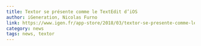 ```yaml
---
title: Textor se présente comme le TextEdit d’iOS
author: iGeneration, Nicolas Furno
link: https://www.igen.fr/app-store/2018/03/textor-se-presente-comme-le-textedit-dios-103276
category: news
tags: news, textor
---
```

